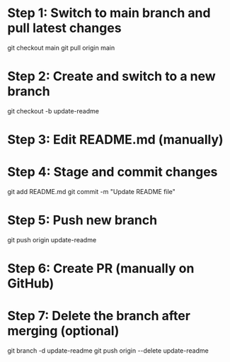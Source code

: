 # Step 1: Switch to main branch and pull latest changes
git checkout main
git pull origin main

# Step 2: Create and switch to a new branch
git checkout -b update-readme

# Step 3: Edit README.md (manually)

# Step 4: Stage and commit changes
git add README.md
git commit -m "Update README file"

# Step 5: Push new branch
git push origin update-readme

# Step 6: Create PR (manually on GitHub)

# Step 7: Delete the branch after merging (optional)
git branch -d update-readme
git push origin --delete update-readme
